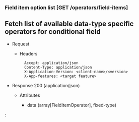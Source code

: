 ### Field item option list [GET /operators/field-items]

## Fetch list of available data-type specific operators for conditional field

+ Request
    + Headers

            Accept: application/json
            Content-Type: application/json
            X-Application-Version: <client-name>/<version>
            X-App-features: <target feature>

+ Response 200 (application/json)

    + Attributes

        + data (array[FieldItemOperator], fixed-type)

:[](../error_responses.md)
